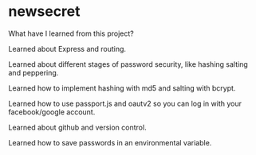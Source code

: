# newsecret

What have I learned from this project?

Learned about Express and routing.

Learned about different stages of password security, like hashing salting and peppering.

Learned how to implement hashing with md5 and salting with bcrypt.

Learned how to use passport.js and oautv2 so you can log in with your facebook/google account.

Learned about github and version control.

Learned how to save passwords in an environmental variable.
